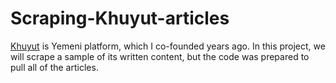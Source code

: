 # Scraping-Khuyut-articles
[Khuyut](https://www.khuyut.com/) is Yemeni platform, which I co-founded years ago. In this project, we will scrape a sample of its written content, but the code was prepared to pull all of the articles.
